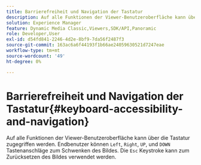 ```yaml
---
title: Barrierefreiheit und Navigation der Tastatur
description: Auf alle Funktionen der Viewer-Benutzeroberfläche kann über die Tastatur zugegriffen werden.
solution: Experience Manager
feature: Dynamic Media Classic,Viewers,SDK/API,Panoramic
role: Developer,User
exl-id: d54fd841-2246-4d2e-8bf9-7da56f2487f3
source-git-commit: 163ac6a6f44193f1b66ae24059630521d7247eae
workflow-type: tm+mt
source-wordcount: '49'
ht-degree: 0%

---
```


# Barrierefreiheit und Navigation der Tastatur{#keyboard-accessibility-and-navigation}

Auf alle Funktionen der Viewer-Benutzeroberfläche kann über die Tastatur zugegriffen werden.
Endbenutzer können `Left`, `Right`, `UP`, und `DOWN` Tastenanschläge zum Schwenken des Bildes.
Die `Esc` Keystroke kann zum Zurücksetzen des Bildes verwendet werden.

